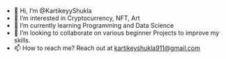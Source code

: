 - 👋 Hi, I’m @KartikeyyShukla
- 👀 I’m interested in Cryptocurrency, NFT, Art
- 🌱 I’m currently learning Programming and Data Science
- 💞️ I’m looking to collaborate on various beginner Projects to improve my skills.
- 📫 How to reach me? Reach out at kartikeyshukla911@gmail.com

<!---
KartikeyyShukla/KartikeyyShukla is a ✨ special ✨ repository because its `README.md` (this file) appears on your GitHub profile.
You can click the Preview link to take a look at your changes.
--->
